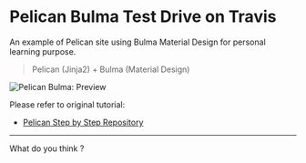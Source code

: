 # Pelican Bulma Test Drive on Travis

An example of Pelican site using Bulma Material Design
for personal learning purpose.

> Pelican (Jinja2) + Bulma (Material Design)

![Pelican Bulma: Preview][pelican-bulma-preview]

Please refer to original tutorial:

* [Pelican Step by Step Repository][tutorial-pelican]

-- -- --

What do you think ?

[tutorial-pelican]:          https://gitlab.com/epsi-rns/tutor-pelican-bulma-md/
[pelican-bulma-preview]:     https://gitlab.com/epsi-rns/tutor-pelican-bulma-md/raw/master/pelican-bulma-md-preview.png

